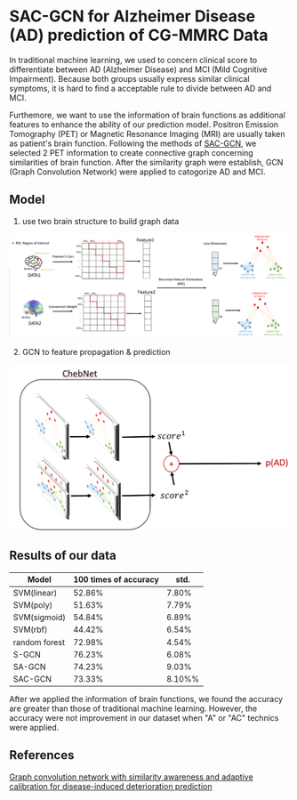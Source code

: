 # SAC-GCN for Alzheimer Disease (AD) prediction of CG-MMRC Data

In traditional machine learning, we used to concern clinical score to differentiate between AD (Alzheimer Disease) and MCI (Mild Cognitive Impairment). Because both groups usually express similar clinical symptoms, it is hard to find a acceptable rule to divide between AD and MCI. 

Furthemore, we want to use the information of brain functions as additional features to enhance the ability of our prediction model. Positron Emission Tomography (PET) or Magnetic Resonance Imaging (MRI) are usually taken as patient's brain function. Following the methods of [SAC-GCN](https://www.sciencedirect.com/science/article/pii/S136184152030311X), we selected 2 PET information to create connective graph concerning similarities of brain function. After the similarity graph were establish, GCN (Graph Convolution Network) were applied to catogorize AD and MCI.

## Model

1. use two brain structure to build graph data

![create_graph](./images/create_graph.png)

2. GCN to feature propagation & prediction

![S-GCN_predict](./images/S-GCN_predict.png)


## Results of our data

| Model | 100 times of accuracy | std. |
| ---- | ---- | ---- |
| SVM(linear) | 52.86% | 7.80% |
| SVM(poly) | 51.63% | 7.79% |
| SVM(sigmoid) | 54.84% | 6.89% |
| SVM(rbf) | 44.42% | 6.54% |
| random forest | 72.98% | 4.54% |
| S-GCN  | 76.23% | 6.08% |
| SA-GCN  | 74.23% | 9.03% |
| SAC-GCN | 73.33% | 8.10%% |

After we applied the information of brain functions, we found the accuracy are greater than those of traditional machine learning. However, the accuracy were not improvement in our dataset when "A" or "AC" technics were applied.

## References

[Graph convolution network with similarity awareness and adaptive calibration for disease-induced deterioration prediction](https://www.sciencedirect.com/science/article/pii/S136184152030311X)